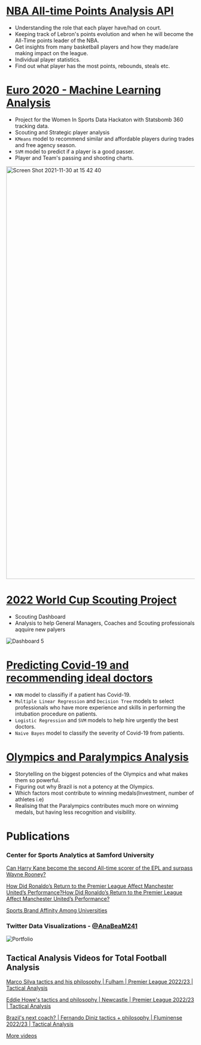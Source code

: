 # [NBA All-time Points Analysis API](https://github.com/AnabeatrizMacedo241/NBA_AllTimePTS_API)
- Understanding the role that each player have/had on court.
- Keeping track of Lebron's points evolution and when he will become the All-Time points leader of the NBA.
- Get insights from many basketball players and how they made/are making impact on the league.
- Individual player statistics.
- Find out what player has the most points, rebounds, steals etc.

# [Euro 2020 -  Machine Learning Analysis](https://github.com/AnabeatrizMacedo241/Euro2020_API)
- Project for the Women In Sports Data Hackaton with Statsbomb 360 tracking data.
- Scouting and Strategic player analysis
- `KMeans` model to recommend similar and affordable players during trades and free agency season.
- `SVM` model to predict if a player is a good passer.
- Player and Team's passing and shooting charts.
<img width="1100" align="center" alt="Screen Shot 2021-11-30 at 15 42 40" src="https://user-images.githubusercontent.com/84348494/181510011-bd8398e9-814f-4597-8479-e4398ff1581f.png">

# [2022 World Cup Scouting Project](https://public.tableau.com/app/profile/ana.beatriz.oliveira.de.macedo/viz/Qatar2022-PlayerScouting/Dashboard5)
- Scouting Dashboard
- Analysis to help General Managers, Coaches and Scouting professionals aqquire new palyers

![Dashboard 5](https://user-images.githubusercontent.com/84348494/215228823-b46809b6-982a-4d95-b7b2-3599d210824c.png)

# [Predicting Covid-19 and recommending ideal doctors](https://github.com/AnabeatrizMacedo241/CovidPrediction_DoctorRecommendation)
- `KNN` model to classifiy if a patient has Covid-19.
- `Multiple Linear Regression`  and `Decision Tree`  models to select professionals who have more experience and skills in performing the intubation procedure on patients.
- `Logistic Regression` and `SVM`  models to help hire urgently the best doctors.
- `Naive Bayes` model to classify the severity of Covid-19 from patients.

# [Olympics and Paralympics Analysis](https://github.com/AnabeatrizMacedo241/Projeto_Olimpiadas)
- Storytelling on the biggest potencies of the Olympics and what makes them so powerful.
- Figuring out why Brazil is not a potency at the Olympics. 
- Which factors most contribute to winning medals(Investment, number of athletes i.e)
- Realising that the Paralympics contributes much more on winnimg medals, but having less recognition and visibility.

# Publications
### Center for Sports Analytics at Samford University
[Can Harry Kane become the second All-time scorer of the EPL and surpass Wayne Rooney?](https://www.samford.edu/sports-analytics/fans/2022/Can-Harry-Kane-become-the-second-All-time-scorer-of-the-EPL-and-surpass-Wayne-Rooney?image)

[How Did Ronaldo’s Return to the Premier League Affect Manchester United’s Performance?How Did Ronaldo’s Return to the Premier League Affect Manchester United’s Performance?](https://www.samford.edu/sports-analytics/fans/2022/How-Did-Ronaldos-Return-to-the-Premier-League-Affect-Manchester-Uniteds-Performance?image)

[Sports Brand Affinity Among Universities](https://www.samford.edu/sports-analytics/fans/2022/Sports-Brand-Affinity-Among-Universities?image)

### Twitter Data Visualizations - [@AnaBeaM241](https://twitter.com/AnaBeaM241)
![Portfolio](https://user-images.githubusercontent.com/84348494/202175853-82ba32dd-ca0a-445d-b332-fb425b558915.png)

## Tactical Analysis Videos for Total Football Analysis
[Marco Silva tactics and his philosophy | Fulham | Premier League 2022/23 | Tactical Analysis](https://www.youtube.com/watch?v=WlkEKj13AwM)

[Eddie Howe's tactics and philosophy | Newcastle | Premier League 2022/23 | Tactical Analysis](https://www.youtube.com/watch?v=qV-zqPve3TY)

[Brazil's next coach? | Fernando Diniz tactics + philosophy | Fluminense 2022/23 | Tactical Analysis](https://www.youtube.com/watch?v=3c3BC07mcLc)

[More videos](https://www.youtube.com/watch?v=wyj7uR5iCfk&list=PLkfpUmGJU_jZ-bd0GKgc0lGYBYNrSOPpi)
